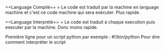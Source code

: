 ==Language Compilé== = Le code est traduit par la machine en language machine et c'est ce code machine qui sera exécuter. Plus rapide.

==Language Interprété== = Le code est traduit à chaque execution puis executer par la machine. Donc moins rapide.

Première ligne pour un script python par exemple : #!/bin/python
Pour dire comment interpréter le script